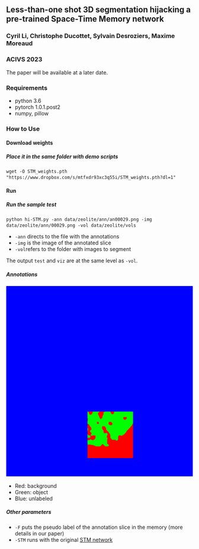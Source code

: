## Less-than-one shot 3D segmentation hijacking a pre-trained Space-Time Memory network
### Cyril Li, Christophe Ducottet, Sylvain Desroziers, Maxime Moreaud
### ACIVS 2023

The paper will be available at a later date.

### Requirements
- python 3.6
- pytorch 1.0.1.post2
- numpy, pillow

### How to Use
#### Download weights
##### Place it in the same folder with demo scripts
```
wget -O STM_weights.pth "https://www.dropbox.com/s/mtfxdr93xc3q55i/STM_weights.pth?dl=1"
```

#### Run
##### Run the sample test
```
python hi-STM.py -ann data/zeolite/ann/an00029.png -img data/zeolite/ann/00029.png -vol data/zeolite/vols 
```

- `-ann` directs to the file with the annotations
- `-img` is the image of the annotated slice
- `-vol`refers to the folder with images to segment

The output `test` and `viz` are at the same level as `-vol`.

##### Annotations
![Annotation example](data/zeolite/ann/an00029.png)

- Red: background
- Green: object
- Blue: unlabeled


##### Other parameters
- `-F` puts the pseudo label of the annotation slice in the memory (more details in our paper)
- `-STM` runs with the original [STM network](https://github.com/seoungwugoh/STM)




